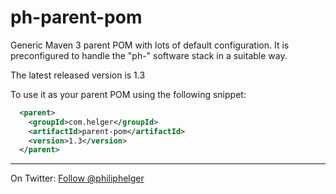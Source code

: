 ph-parent-pom
=============

Generic Maven 3 parent POM with lots of default configuration.
It is preconfigured to handle the "ph-" software stack in a suitable way.

The latest released version is 1.3

To use it as your parent POM using the following snippet:
```xml
  <parent>
    <groupId>com.helger</groupId>
    <artifactId>parent-pom</artifactId>
    <version>1.3</version>
  </parent>
```

---

On Twitter: <a href="https://twitter.com/philiphelger">Follow @philiphelger</a>
